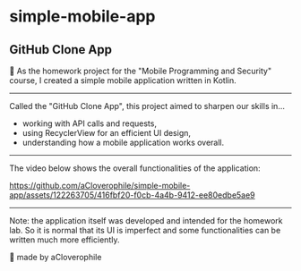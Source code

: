 # simple-mobile-app
## GitHub Clone App
💛 As the homework project for the "Mobile Programming and Security" course, I created a simple mobile application written in Kotlin. 

---

Called the "GitHub Clone App", this project aimed to sharpen our skills in...
- working with API calls and requests,
- using RecyclerView for an efficient UI design,
- understanding how a mobile application works overall. 

---

The video below shows the overall functionalities of the application:

https://github.com/aCloverophile/simple-mobile-app/assets/122263705/416fbf20-f0cb-4a4b-9412-ee80edbe5ae9

---

Note: the application itself was developed and intended for the homework lab. So it is normal that its UI is imperfect and some functionalities can be written much more efficiently. 

💛 made by aCloverophile

